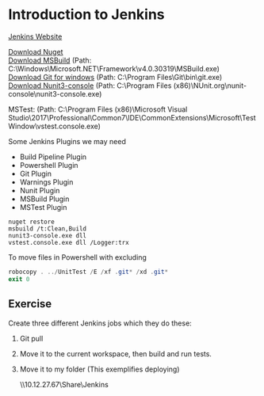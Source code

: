 # Introduction to Jenkins

[Jenkins Website](https://jenkins.io/)

[Download Nuget](https://www.nuget.org/downloads)  
[Download MSBuild](https://www.visualstudio.com/thank-you-downloading-visual-studio/?sku=BuildTools&rel=15) (Path: C:\Windows\Microsoft.NET\Framework\v4.0.30319\MSBuild.exe)    
[Download Git for windows](https://git-scm.com/download/win)  (Path: C:\Program Files\Git\bin\git.exe)  
[Download Nunit3-console](https://github.com/nunit/nunit-console/releases/tag/3.8) (Path: C:\Program Files (x86)\NUnit.org\nunit-console\nunit3-console.exe)  

MSTest: (Path: C:\Program Files (x86)\Microsoft Visual Studio\2017\Professional\Common7\IDE\CommonExtensions\Microsoft\TestWindow\vstest.console.exe)

Some Jenkins Plugins we may need  
* Build Pipeline Plugin
* Powershell Plugin
* Git Plugin
* Warnings Plugin
* Nunit Plugin
* MSBuild Plugin 
* MSTest Plugin
```
nuget restore
msbuild /t:Clean,Build
nunit3-console.exe dll
vstest.console.exe dll /Logger:trx
```

To move files in Powershell with excluding
```powershell
robocopy . ../UnitTest /E /xf .git* /xd .git*
exit 0
```

## Exercise
Create three different Jenkins jobs which they do these:
1. Git pull
2. Move it to the current workspace, then build and run tests.
3. Move it to my folder (This exemplifies deploying)
	
	\\\\10.12.27.67\Share\Jenkins